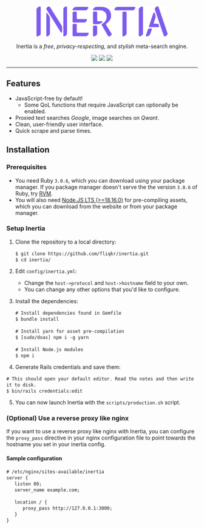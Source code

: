 <p align="center"><img src="./.github/logo.svg" height="80"></p>

<p align="center">
Inertia is a <em>free</em>, <em>privacy-respecting</em>, and <em>stylish</em> meta-search engine.
</p>

<p align="center">
    <img src="https://img.shields.io/static/v1?style=for-the-badge&logo=ruby&logoColor=white&color=cc342d&labelColor=db433b&label=Made With&message=Ruby" height="25">
    <img src="https://img.shields.io/static/v1?style=for-the-badge&logo=adblock&logoColor=black&color=ffe70b&label=&message=JavaScript Free" height="25">
    <img src="https://img.shields.io/static/v1?style=for-the-badge&logo=awesome lists&logoColor=white&color=7e5bef&label=&message=Private" height="25">
</p>

---

## Features

- JavaScript-free by default!
  - Some QoL functions that require JavaScript can optionally be enabled.
- Proxied text searches _Google_, image searches on _Qwant_.
- Clean, user-friendly user interface.
- Quick scrape and parse times.

## Installation

### Prerequisites

- You need Ruby `3.0.6`, which you can download using your package manager. If you package manager doesn't serve the the version `3.0.6` of Ruby, try [RVM](https://rvm.io/rvm/install).
- You will also need [Node.JS LTS (>=18.16.0)](https://nodejs.org/en) for pre-compiling assets, which you can download from the website or from your package manager.

### Setup Inertia

1. Clone the repository to a local directory:

   ```shell
   $ git clone https://github.com/fliqkr/inertia.git
   $ cd inertia/
   ```

2. Edit `config/inertia.yml`:
   - Change the `host->protocol` and `host->hostname` field to your own.
   - You can change any other options that you'd like to configure.
3. Install the dependencies:

   ```shell
   # Install dependencies found in Gemfile
   $ bundle install

   # Install yarn for asset pre-compilation
   $ [sudo/doas] npm i -g yarn

   # Install Node.js modules
   $ npm i
   ```

4. Generate Rails credentials and save them:

```shell
# This should open your default editor. Read the notes and then write it to disk.
$ bin/rails credentials:edit
```

5. You can now launch Inertia with the `scripts/production.sh` script.

### (Optional) Use a reverse proxy like nginx

If you want to use a reverse proxy like nginx with Inertia, you can configure the `proxy_pass` directive in your nginx configuration file to point towards the hostname you set in your inertia config.

#### Sample configuration

```nginx
# /etc/nginx/sites-available/inertia
server {
   listen 80;
   server_name example.com;

   location / {
      proxy_pass http://127.0.0.1:3000;
   }
}
```
